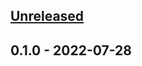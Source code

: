 <a name="unreleased"></a>
## [Unreleased]


<a name="0.1.0"></a>
## 0.1.0 - 2022-07-28

[Unreleased]: https://github.com/ilijamt/vault-token-helper/compare/0.1.0...HEAD
